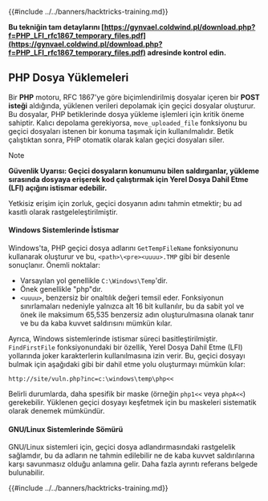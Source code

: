 {{#include ../../banners/hacktricks-training.md}}

**Bu tekniğin tam detaylarını [https://gynvael.coldwind.pl/download.php?f=PHP_LFI_rfc1867_temporary_files.pdf](https://gynvael.coldwind.pl/download.php?f=PHP_LFI_rfc1867_temporary_files.pdf) adresinde kontrol edin.**

## **PHP Dosya Yüklemeleri**

Bir **PHP** motoru, RFC 1867'ye göre biçimlendirilmiş dosyalar içeren bir **POST isteği** aldığında, yüklenen verileri depolamak için geçici dosyalar oluşturur. Bu dosyalar, PHP betiklerinde dosya yükleme işlemleri için kritik öneme sahiptir. Kalıcı depolama gerekiyorsa, `move_uploaded_file` fonksiyonu bu geçici dosyaları istenen bir konuma taşımak için kullanılmalıdır. Betik çalıştıktan sonra, PHP otomatik olarak kalan geçici dosyaları siler.

> [!NOTE]
> **Güvenlik Uyarısı: Geçici dosyaların konumunu bilen saldırganlar, yükleme sırasında dosyaya erişerek kod çalıştırmak için Yerel Dosya Dahil Etme (LFI) açığını istismar edebilir.**

Yetkisiz erişim için zorluk, geçici dosyanın adını tahmin etmektir; bu ad kasıtlı olarak rastgeleleştirilmiştir.

#### Windows Sistemlerinde İstismar

Windows'ta, PHP geçici dosya adlarını `GetTempFileName` fonksiyonunu kullanarak oluşturur ve bu, `<path>\<pre><uuuu>.TMP` gibi bir desenle sonuçlanır. Önemli noktalar:

- Varsayılan yol genellikle `C:\Windows\Temp`'dir.
- Önek genellikle "php"dır.
- `<uuuu>`, benzersiz bir onaltılık değeri temsil eder. Fonksiyonun sınırlamaları nedeniyle yalnızca alt 16 bit kullanılır, bu da sabit yol ve önek ile maksimum 65,535 benzersiz adın oluşturulmasına olanak tanır ve bu da kaba kuvvet saldırısını mümkün kılar.

Ayrıca, Windows sistemlerinde istismar süreci basitleştirilmiştir. `FindFirstFile` fonksiyonundaki bir özellik, Yerel Dosya Dahil Etme (LFI) yollarında joker karakterlerin kullanılmasına izin verir. Bu, geçici dosyayı bulmak için aşağıdaki gibi bir dahil etme yolu oluşturmayı mümkün kılar:
```
http://site/vuln.php?inc=c:\windows\temp\php<<
```
Belirli durumlarda, daha spesifik bir maske (örneğin `php1<<` veya `phpA<<`) gerekebilir. Yüklenen geçici dosyayı keşfetmek için bu maskeleri sistematik olarak denemek mümkündür.

#### GNU/Linux Sistemlerinde Sömürü

GNU/Linux sistemleri için, geçici dosya adlandırmasındaki rastgelelik sağlamdır, bu da adların ne tahmin edilebilir ne de kaba kuvvet saldırılarına karşı savunmasız olduğu anlamına gelir. Daha fazla ayrıntı referans belgede bulunabilir.

{{#include ../../banners/hacktricks-training.md}}
